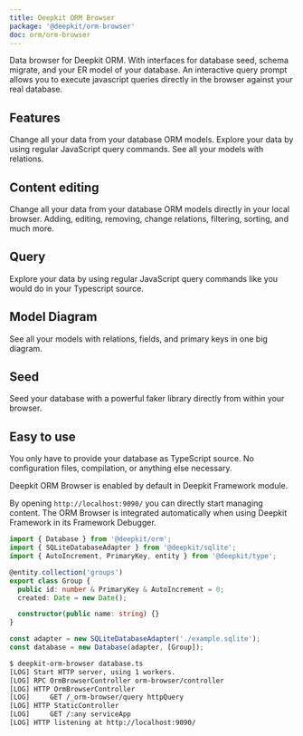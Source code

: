 ```yaml
---
title: Deepkit ORM Browser
package: '@deepkit/orm-browser'
doc: orm/orm-browser
---
```


<p class="introduction">
    Data browser for Deepkit ORM.  With interfaces for database seed, schema migrate, and your ER model of your database.
    An interactive query prompt allows you to execute javascript queries directly in the browser
    against your real database.
</p>

## Features

<div class="app-boxes-small">
    <box title="Content editing">Change all your data from your database ORM models.</box>
    <box title="Query interface">Explore your data by using regular JavaScript query commands.</box>
    <box title="Model diagram">See all your models with relations.</box>
</div>

<feature class="center">

## Content editing

Change all your data from your database ORM models directly in your local browser. Adding, editing,
removing, change relations, filtering, sorting, and much more.

<app-image alt="content editing" src="/assets/screenshots-orm-browser/content-editing.png"></app-image>

</feature>

<feature class="center">

## Query

Explore your data by using regular JavaScript query commands like you would do
in your Typescript source.

<app-image alt="content editing" src="/assets/screenshots-orm-browser/query.png"></app-image>

</feature>

<feature class="center">

## Model Diagram

See all your models with relations, fields, and primary keys in one big diagram.

<app-image alt="content editing" src="/assets/screenshots-orm-browser/model-diagram.png"></app-image>

</feature>

<feature class="center">

## Seed

Seed your database with a powerful faker library directly from within your browser.

<app-image alt="content editing" src="/assets/screenshots-orm-browser/seed.png"></app-image>

</feature>

<feature>

## Easy to use

You only have to provide your database as TypeScript source. No configuration files, compilation,
or anything else necessary.

Deepkit ORM Browser is enabled by default in Deepkit Framework module.

<p>
    By opening <code>http://localhost:9090/</code> you can directly start managing content.
    The ORM Browser is integrated automatically when using Deepkit Framework in its Framework Debugger.
</p>

```typescript title=database.ts
import { Database } from '@deepkit/orm';
import { SQLiteDatabaseAdapter } from '@deepkit/sqlite';
import { AutoIncrement, PrimaryKey, entity } from '@deepkit/type';

@entity.collection('groups')
export class Group {
  public id: number & PrimaryKey & AutoIncrement = 0;
  created: Date = new Date();

  constructor(public name: string) {}
}

const adapter = new SQLiteDatabaseAdapter('./example.sqlite');
const database = new Database(adapter, [Group]);
```

```bash
$ deepkit-orm-browser database.ts
[LOG] Start HTTP server, using 1 workers.
[LOG] RPC OrmBrowserController orm-browser/controller
[LOG] HTTP OrmBrowserController
[LOG]     GET /_orm-browser/query httpQuery
[LOG] HTTP StaticController
[LOG]     GET /:any serviceApp
[LOG] HTTP listening at http://localhost:9090/
```

</feature>
